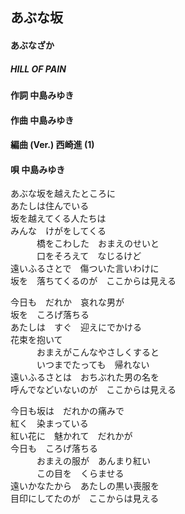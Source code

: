 ## あぶな坂
#### あぶなざか
##### HILL OF PAIN

#### 作詞        中島みゆき
#### 作曲        中島みゆき
#### 編曲 (Ver.) 西崎進 (1)
#### 唄          中島みゆき



あぶな坂を越えたところに  
あたしは住んでいる  
坂を越えてくる人たちは  
みんな　けがをしてくる  
　　　橋をこわした　おまえのせいと  
　　　口をそろえて　なじるけど  
遠いふるさとで　傷ついた言いわけに  
坂を　落ちてくるのが　ここからは見える  



今日も　だれか　哀れな男が  
坂を　ころげ落ちる  
あたしは　すぐ　迎えにでかける  
花束を抱いて  
　　　おまえがこんなやさしくすると  
　　　いつまでたっても　帰れない  
遠いふるさとは　おちぶれた男の名を  
呼んでなどいないのが　ここからは見える  



今日も坂は　だれかの痛みで  
紅く　染まっている  
紅い花に　魅かれて　だれかが   
今日も　ころげ落ちる  
　　　おまえの服が　あんまり紅い  
　　　この目を　くらませる  
遠いかなたから　あたしの黒い喪服を  
目印にしてたのが　ここからは見える  
